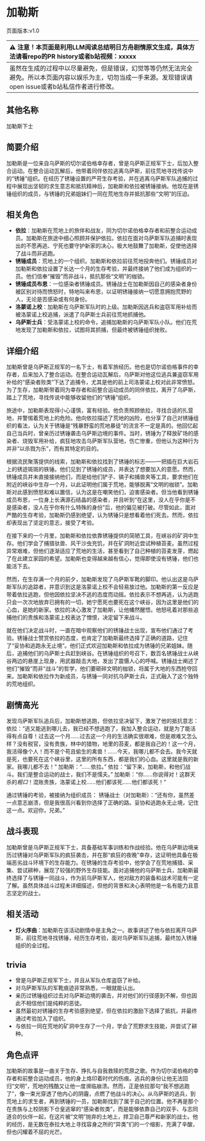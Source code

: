 # 加勒斯
页面版本:v1.0
 

| :warning: 注意！本页面是利用LLM阅读总结明日方舟剧情原文生成，具体方法请看repo的PR history或者b站视频：xxxxx           |
|:----------------------------|
| 虽然在生成的过程中以尽量避免，但是错误，幻觉等等仍然无法完全避免。所以本页面内容以娱乐为主，切勿当成一手来源。发现错误请open issue或者b站私信作者进行修改。|



## 其他名称
加勒斯下士
## 简要介绍
加勒斯是一位来自乌萨斯的切尔诺伯格幸存者，曾是乌萨斯正规军下士，后加入整合运动。在整合运动瓦解后，他带着同伴依拉逃离乌萨斯，前往荒地寻找传说中的“锈锤”组织。在经历了锈锤设置的严苛生存考验，并在逃离乌萨斯军队追捕的过程中展现出坚韧的求生意志和抵抗精神后，加勒斯和依拉被锈锤接纳。他现在是锈锤组织的成员，与锈锤的兄弟姐妹们一同在荒地生存并抵抗那些“文明”的压迫。
## 相关角色
-   **依拉**：加勒斯在荒地上的旅伴和战友，同为切尔诺伯格幸存者和前整合运动成员。加勒斯在旅途中细心照顾并保护依拉。依拉在面对乌萨斯军队追捕时表现出的不愿再逃、宁死也要守护新家的决心，极大地鼓舞了加勒斯，促使他选择了战斗而非逃跑。
-   **锈锤成员**：荒地上的一个组织。加勒斯和依拉前往荒地投奔他们。锈锤成员对加勒斯和依拉设置了长达一个月的生存考验，并最终接纳了他们成为组织的一员。他们信奉“摧毁”而非战斗，抵抗那些“文明”的枷锁。
-   **锈锤成员布恩**：一位感染者锈锤成员。锈锤战士在加勒斯因自己的感染者身份被区别对待而愤怒时，特地叫来布恩，以证明锈锤接纳一切愿意拥抱荒野的人，无论是否感染或有何身份。
-   **洛蒙诺上校**：加勒斯在乌萨斯军队时的上级。加勒斯因逃兵和盗窃军用补给而被洛蒙诺上校追捕，派遣了乌萨斯士兵前往荒地抓捕他。
-   **乌萨斯士兵**：受洛蒙诺上校的命令，追捕加勒斯的乌萨斯军队小队。他们在荒地发现了加勒斯和依拉，试图将其抓捕，但最终被锈锤组织挫败。
## 详细介绍
加勒斯曾是乌萨斯正规军的一名下士，有着军旅经历。他也是切尔诺伯格事件的幸存者，后来加入了整合运动。在整合运动瓦解后，乌萨斯对他这位逃兵兼盗窃军用补给的“感染者败类”下达了追捕令，尤其是他的前上司洛蒙诺上校对此非常愤怒。为了生存，加勒斯带着同为幸存者和前整合运动成员的同伴依拉，离开了乌萨斯，踏上了荒地，寻找传说中能够收留他们的“锈锤”组织。

旅途中，加勒斯表现得小心谨慎，富有经验。他负责照顾依拉，寻找合适的扎营地，并警惕着荒地上的危险。他向依拉描述了荒地的凶险，也分享了自己对锈锤组织的看法，认为关于锈锤是“残暴野蛮的荒地暴徒”的流言不一定是真的。他回忆起自己当兵时，曾亲历过锈锤袭击乌萨斯边境的事件。当时，锈锤为了释放矿场的感染者、烧毁军用补给，疯狂地攻击乌萨斯军队营地，伤亡惨重，但他认为这种行为并非“以杀戮为乐”，而有其特定的目的。

根据流民聚落提供的线索，加勒斯和依拉找到了锈锤的标志——一把插在巨大岩石上的锈迹斑斑的铁锤。他们见到了锈锤的成员，并表达了想要加入的意愿。然而，锈锤成员并未直接接纳他们，而是给他们铲子、镐子和捕兽夹等工具，要求他们在附近的峡谷中生存一个月，以此证明他们属于荒地，能够脱离“文明的枷锁”。加勒斯对此感到愤怒和难以置信，认为这是在嘲笑他们，迫害感染者。但当他看到锈锤成员布恩，一位身上长满源石结晶的感染者，并且听到“在这里，没人在乎你是不是感染者，没人在乎你有什么特殊的身份”后，他的偏见被打破。尽管如此，面对严酷的生存考验，加勒斯仍感到绝望，认为锈锤只是想看着他们死去。然而，依拉却表现出了坚定的意志，接受了考验。

在接下来的一个月里，加勒斯和依拉依靠锈锤提供的简陋工具，在峡谷的矿洞中生存。他们学会了捕猎驮兽、风干沙虫充饥，并在矿洞附近尝试种植苔麦。虽然过程异常艰难，但他们逐渐适应了荒地的生活，甚至看到了自己种植的苔麦发芽，燃起了在此建立家园的希望。加勒斯也变得越来越有信心，觉得即使没有锈锤，他们也能活下去。

然而，在生存满一个月的前夕，加勒斯发现了乌萨斯军靴的脚印。他认出这是乌萨斯军队的追踪者，并意识到这是洛蒙诺上校不会轻易放过他。加勒斯的第一反应是带着依拉逃跑，但他因依拉坚决不逃的态度而动摇。依拉表示不想再逃，认为逃跑只会一次次地放弃已拥有的一切，她宁愿死也要死在这个峡谷，因为这里是他们的心血，是她的新家。依拉的决心激发了加勒斯，让他幡然醒悟。他怒吼着对那些追捕他们的贵族和洛蒙诺上校表达了憎恨，决定留下来战斗。

就在他们决定战斗时，一直在暗中观察他们的锈锤战士出现，宣布他们通过了考验。锈锤战士赞赏依拉的态度，也肯定了加勒斯最终选择了正确的道路，记住了“妥协和逃跑永无止境”。他们正式欢迎加勒斯和依拉成为锈锤的兄弟姐妹。随后，追捕他们的乌萨斯士兵赶到峡谷。在锈锤组织的号召下，数百名锈锤战士从峡谷两边的悬崖上现身，用武器敲击大地，发出了震慑人心的呼喊。锈锤战士阐述了他们“摧毁”而非“战斗”的哲学，他们要砸碎文明的枷锁，将属于大地的东西抢夺回来。加勒斯和依拉作为新成员，与锈锤一同对抗乌萨斯士兵，正式融入了这个独特的荒地组织。
## 剧情高光
发现乌萨斯军队追兵后，加勒斯想逃跑，但依拉坚决留下，激发了他的抵抗意志：
依拉：“逃又能逃到哪儿去，我已经不想逃跑了，我加入整合运动，就是为了能活得有点自尊！过去这一个月......过去这一个月的生活确实很艰难，但是艰难又怎么样？没有税官，没有贵族，林中的猎物，地里的苔麦，都是我自己的！这一个月，我活得像个人！而不是个苟且偷生的禽兽！......今天，我哪儿都不会去。我今天就是死，也要死在这个峡谷里，这里的所有东西，都是我们的心血。这里就是我的新家。我哪儿都不去！”
加勒斯：“......依拉。”
依拉：“留下来，加勒斯，和他们战斗。我们是整合运动的战士，我们不是懦夫。”
加勒斯：“你......你说得对！这群天杀的*粗口*！混账贵族，洛蒙诺上校......他们都该死......他们都该死！”

通过锈锤的考验，被接纳为组织成员：
锈锤战士（对加勒斯）：“还有你，虽然差一点意志崩溃，但是我很高兴看到你选择了正确的路。妥协和逃跑永无止境，记住这一点。欢迎你，兄弟。”
## 战斗表现
加勒斯曾是乌萨斯正规军下士，具备基础军事训练和作战经验。他在乌萨斯边境亲历过锈锤对乌萨斯军队的疯狂袭击，并在那“疯狂的夜晚”幸存，这证明他具备在极端恶劣战斗环境下的生存能力。在锈锤的生存考验中，他学会了在荒地捕猎、采集、尝试耕种，展现了较强的野外生存技能。面对追捕他的乌萨斯士兵，加勒斯最终选择了与锈锤一同战斗，作为前乌萨斯军人，他对敌方的装备和战术可能有一定了解。虽然具体战斗过程未详细描述，但他的背景和决心表明他是一名有能力且意志坚定的战士。
## 相关活动
-   **灯火序曲**：加勒斯在该活动剧情中是主角之一。故事讲述了他与依拉离开乌萨斯，前往荒地寻找锈锤，经历生存考验，面对乌萨斯军队追捕，最终加入锈锤组织的全过程。
## trivia
*   曾是乌萨斯正规军下士，并且从军队仓库盗窃了补给。
*   对乌萨斯军队的军靴痕迹非常熟悉，一眼就能认出。
*   亲历过锈锤组织过去对乌萨斯边境的袭击，并对他们的行径感到不解，但也因此不相信他们是纯粹的恶徒。
*   虽然最初对锈锤的生存考验感到绝望，但在依拉的激励下选择了抵抗，并最终通过考验加入了组织。
*   与依拉一同在荒地的矿洞中生存了一个月，学会了荒野求生技能，并尝试了耕种。
## 角色点评
加勒斯的故事是一曲关于生存、挣扎与自我救赎的荒原之歌。作为切尔诺伯格的幸存者和前整合运动成员，他的身上烙印着时代的伤痕。逃兵的身份让他无法回归“文明”，荒地的残酷又让他一度濒临崩溃。然而，正是依拉那句“我不想逃跑了”，像一束光穿透了他内心的阴霾，点燃了他战斗的决心。从乌萨斯的逃兵，到荒地上的求生者，再到锈锤的一员，加勒斯找到了属于自己的位置。他不再是那个在贵族与上校阴影下仓皇逃窜的“感染者败类”，而是能够依靠自己的双手、与志同道合的伙伴一起，在这片被“文明”抛弃的土地上，捍卫自己尊严和新家的战士。他的经历，是无数在泰拉大地上寻找容身之所的“异类”们的一个缩影，充满了辛酸，但也闪耀着不屈的光芒。